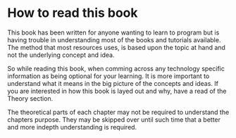 # How to read this book
This book has been written for anyone wanting to learn to program but is having trouble in understanding most of the books and tutorials available. The method that most resources uses, is based upon the topic at hand and not the underlying concept and idea.

So while reading this book, when comming across any technology specific information as being optional for your learning. It is more important to understand what it means in the big picture of the concepts and ideas.
If you are interested in how this book is layed out and why, have a read of the Theory section.

The theoretical parts of each chapter may not be required to understand the chapters purpose. They may be skipped over until such time that a better and more indepth understanding is required.